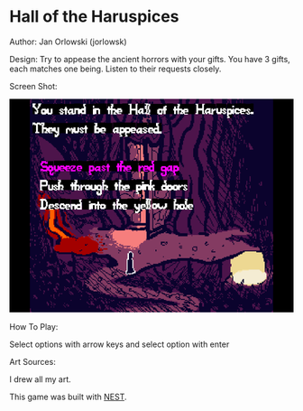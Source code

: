 # Hall of the Haruspices

Author: Jan Orlowski (jorlowsk)

Design: Try to appease the ancient horrors with your gifts. You have 3 gifts, each matches one being. Listen to their requests closely.

Screen Shot:

![Screen Shot](screenshot.png)

How To Play:

Select options with arrow keys and select option with enter

Art Sources:

I drew all my art.

This game was built with [NEST](NEST.md).
